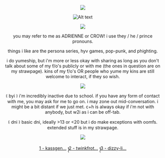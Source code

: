 <p align="center"> <img src="https://komarev.com/ghpvc/?username=detectmylove&label=>_cases_uncovered_𓂃🖊&style=plastic&color=red" </p>
  
<div align="center">
  
![Alt text](https://spotify-recently-played-readme.vercel.app/api?user=jhmyaro1c0u18xmutf9nljjx5&count=1&width=600)

<p align="center"> <img src="https://64.media.tumblr.com/c816904237541793aad726130e4f2b2d/4e3cc786b21322f7-b2/s1280x1920/a2156cd6c1751fa425036ab3bfbc4b8f0a865452.gifv" </p>
<p align="center"> you may refer to me as ADRIENNE or CROW! i use they / he / prince pronouns.
<p align="center"> things i like are the persona series, hyv games, pop-punk, and phighting.
<p align="center"> i do yumeship, but i'm more or less okay with sharing as long as you don't talk about some of my f/o's publicly or with me (the ones in question are on my strawpage). kins of my f/o's OR people who yume my kins are still welcome to interact, if they so wish.
  
<p align="center"> <img src="https://64.media.tumblr.com/af75727a9bf318e329d9fe85d04913af/747fb953865f7dc8-c2/s400x600/16c984be38a65f2d2b0a39dbdb1956c9f52cfeea.gifv" </p>

<p align="center"> ꒰ byi ꒱ i'm incredibly inactive due to school. if you have any form of contact with me, you may ask for me to go on. i may zone out mid-conversation. i might be a bit distant if we just met. c+h is always okay if i'm not with anybody, but w2i as i can be off-tab.
<p align="center"> ꒰ dni ꒱ basic dni, ideally >13 or <20 but i do make exceptions with oomfs. extended stuff is in my strawpage.

<p align="center"> <img src="https://64.media.tumblr.com/0e7b570ede03d68d831025281ce4acaa/112859935699f0aa-c5/s400x600/739de4e6b2e46afdd72805fa1f6f25c92f73b267.gifv" </p>

<div align="center">
  
[1 - kassgen...](https://www.tumblr.com/kassgender/740869831392378880/thats-it-joker?source=share) ᭪ [2 - twinkfrot...](https://www.tumblr.com/twinkfrottage/782676654336229376/cash-app-tip-jar?source=share) ᭪ [3 - dizzy-li...](https://www.tumblr.com/dizzy-lights/726212972791431168/goro-akechi-themed-golden-rentry-graphics-not-a?source=share)
